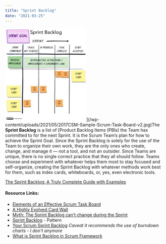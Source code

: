 ```yaml
---
title: "Sprint Backlog"
date: "2021-03-25"
---
```


![Sample Scrum Sprint Backlog - image by Agile Pain Relief Consulting](images/2017CSM-Sample-Scrum-Task-Board-v2-262x300.jpg)](/wp-content/uploads/2021/05/2017CSM-Sample-Scrum-Task-Board-v2.jpg)The **Sprint Backlog** is a list of [Product Backlog Items (PBIs) the Team has committed to for the next Sprint. It is the Scrum Team’s plan for how to achieve the Sprint Goal. Since the Sprint Backlog is solely for the use of the Team to organize their own work, they are the only ones who create, change, and manage it — not a tool, and not an outsider. Since Teams are unique, there is no single correct practice that they all should follow. Teams choose and experiment with whatever helps them most to stay focused and self-organize, creating the Sprint Backlog with whatever methods work best for them, such as index cards, whiteboards, or, yes, even electronic tools.

[The Sprint Backlog: A Truly Complete Guide with Examples](/blog/the-humble-sprint-backlog.html)

#### Resource Links:

- [Elements of an Effective Scrum Task Board](https://agilecomplexificationinverter.blogspot.com/2013/11/elements-of-effective-scrum-task-board.html)
- [A Highly Evolved Card Wall](https://blog.gdinwiddie.com/2023/12/24/a-highly-evolved-card-wall/)
- [Myth: The Sprint Backlog can’t change during the Sprint](https://medium.com/the-liberators/myth-the-sprint-backlog-cant-change-during-the-sprint-e1a10f735c67)
- [Sprint Backlog](https://sites.google.com/a/scrumplop.org/published-patterns/value-stream/sprint-backlog) - Pattern
- [Your Scrum Sprint Backlog](https://www.dummies.com/category/articles/project-management-34249/) _Caveat it recommends the use of burndown charts - I don't anymore_
- [What is Sprint Backlog in Scrum Framework](https://medium.com/agilemania/what-is-sprint-backlog-in-scrum-framework-4d4dcf245ce9)
